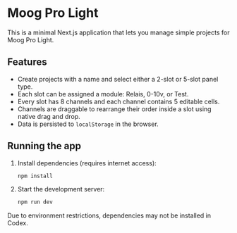 # Moog Pro Light

This is a minimal Next.js application that lets you manage simple projects for Moog Pro Light.

## Features

- Create projects with a name and select either a 2-slot or 5-slot panel type.
- Each slot can be assigned a module: Relais, 0-10v, or Test.
- Every slot has 8 channels and each channel contains 5 editable cells.
- Channels are draggable to rearrange their order inside a slot using native drag and drop.
- Data is persisted to `localStorage` in the browser.

## Running the app

1. Install dependencies (requires internet access):
   ```bash
   npm install
   ```
2. Start the development server:
   ```bash
   npm run dev
   ```

Due to environment restrictions, dependencies may not be installed in Codex.
